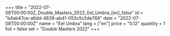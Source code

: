 +++
title = "2022-07-08T00:00:00Z_Double_Masters_2022_Eel_Umbra_[en]_false"
id = "b4ab47ce-a6dd-4839-ab41-053c5c5de768"
date = "2022-07-08T00:00:00Z"
name = "Eel Umbra"
lang = ["en"]
price = "0.12"
quantity = 1
foil = false
set = "Double Masters 2022"
+++
